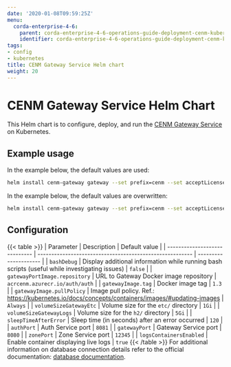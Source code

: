 ```yaml
---
date: '2020-01-08T09:59:25Z'
menu:
  corda-enterprise-4-6:
    parent: corda-enterprise-4-6-operations-guide-deployment-cenm-kubernetes
    identifier: corda-enterprise-4-6-operations-guide-deployment-cenm-kubernetes-gateway
tags:
- config
- kubernetes
title: CENM Gateway Service Helm chart
weight: 20
---
```


# CENM Gateway Service Helm Chart

This Helm chart is to configure, deploy, and run the [CENM Gateway Service](gateway-service.md) on Kubernetes.

## Example usage

In the example below, the default values are used:

```bash
helm install cenm-gateway gateway --set prefix=cenm --set acceptLicense=Y
```

In the example below, the default values are overwritten:

```bash
helm install cenm-gateway gateway --set prefix=cenm --set acceptLicense=Y --set volumeSizeGatewayLogs=5Gi
```

## Configuration
{{< table >}}
| Parameter                     | Description                                              | Default value         |
| ----------------------------- | -------------------------------------------------------- | --------------------- |
| `bashDebug`                   | Display additional information while running bash scripts (useful while investigating issues) | `false` |
| `gatewayPortImage.repository`        | URL to Gateway Docker image repository                      | `acrcenm.azurecr.io/auth/auth` |
| `gatewayImage.tag`               | Docker image tag | `1.3` |
| `gatewayImage.pullPolicy`        | Image pull policy. Ref.: https://kubernetes.io/docs/concepts/containers/images/#updating-images | `Always` |
| `volumeSizeGatewayEtc`           | Volume size for the `etc/` directory | `1Gi` |
| `volumeSizeGatewayLogs`          | Volume size for the `h2/` directory | `5Gi` |
| `sleepTimeAfterError`         | Sleep time (in seconds) after an error occurred | `120` |
| `authPort`                    | Auth Service port | `8081` |
| `gatewayPort`                    | Gateway Service port | `8080` |
| `zonePort`                    | Zone Service port | `12345` |
| `logsContainersEnabled`       | Enable container displaying live logs | `true`
{{< /table >}}
For additional information on database connection details refer to the official documentation: [database documentation](config-database.md).
